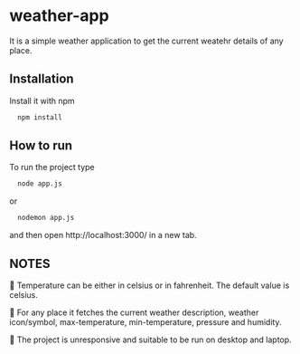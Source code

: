 
# weather-app

It is a simple weather application to get the current weatehr details of any place.

## Installation

Install it with npm

```bash
  npm install
```
    
## How to run

To run the project type

```bash
  node app.js
```
or 
```bash
  nodemon app.js
```
and then open http://localhost:3000/ in a new tab.



## NOTES

📌 Temperature can be either in celsius or in fahrenheit. The default value is celsius.

📌 For any place it fetches the current weather description, weather icon/symbol, max-temperature, min-temperature, pressure and humidity.

📌 The project is unresponsive and suitable to be run on desktop and laptop.






